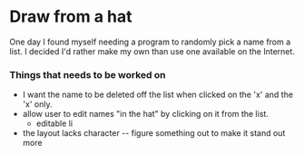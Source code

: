 # Draw from a hat

One day I found myself needing a program to randomly pick a name from a list. I decided I'd rather make my own than use one available on the Internet.

### Things that needs to be worked on
* I want the name to be deleted off the list when clicked on the 'x' and the 'x' only.
* allow user to edit names "in the hat" by clicking on it from the list.
    - editable li
* the layout lacks character -- figure something out to make it stand out more
